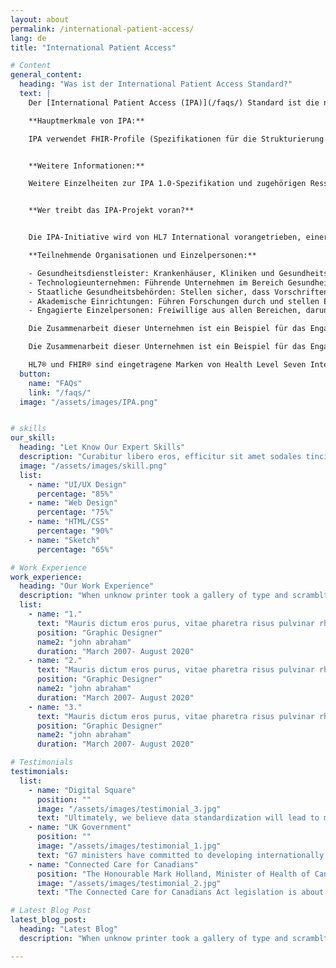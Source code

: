 ```yaml
---
layout: about
permalink: /international-patient-access/
lang: de
title: "International Patient Access"

# Content
general_content:
  heading: "Was ist der International Patient Access Standard?"
  text: |
    Der [International Patient Access (IPA)](/faqs/) Standard ist die neue globale Spezifikation, die Patienten stärkt, indem sie es medizinischen Apps ermöglicht, problemlos auf Gesundheitsinformationen zuzugreifen und diese länderübergreifend zu teilen. Er baut auf bestehenden FHIR®-Standards (Fast Healthcare Interoperability Resources) auf, fügt aber wichtige Verbesserungen für einen sicheren, zuverlässigen und konsistenten Datenaustausch hinzu.

    **Hauptmerkmale von IPA:**

    IPA verwendet FHIR-Profile (Spezifikationen für die Strukturierung bestimmter Daten), um einen global harmonisierten Satz grundlegender Gesundheitsinformationen zu definieren. Länder können diese Basisinformationen dann erweitern, um ihre individuellen Anforderungen zu erfüllen.


    **Weitere Informationen:**

    Weitere Einzelheiten zur IPA 1.0-Spezifikation und zugehörigen Ressourcen finden Sie hier. Bleiben Sie über die neuesten IPA-Entwicklungen auf dem Laufenden, indem Sie unseren [Blog besuchen](https://blog.hl7.org/international-patient-access){: target="_blank"} und der HL7®-Community beitreten.


    **Wer treibt das IPA-Projekt voran?**


    Die IPA-Initiative wird von HL7 International vorangetrieben, einer gemeinnützigen Organisation, die sich der Entwicklung von Standards für den Austausch elektronischer Gesundheitsinformationen widmet. Als weltweit führender Anbieter von Interoperabilität für Gesundheitsdaten wird die Arbeit von HL7 größtenteils durch die Beiträge von Freiwilligen aus verschiedenen Sektoren der Gesundheits- und Technologiebranche ermöglicht.

    **Teilnehmende Organisationen und Einzelpersonen:**

    - Gesundheitsdienstleister: Krankenhäuser, Kliniken und Gesundheitsnetzwerke auf der ganzen Welt tragen Erkenntnisse und Testumgebungen bei.
    - Technologieunternehmen: Führende Unternehmen im Bereich Gesundheits-IT, die Fachwissen in den Bereichen Software- und Systemintegration bereitstellen.
    - Staatliche Gesundheitsbehörden: Stellen sicher, dass Vorschriften und Standards in verschiedenen Ländern eingehalten werden.
    - Akademische Einrichtungen: Führen Forschungen durch und stellen Expertenanalysen und -empfehlungen bereit.
    - Engagierte Einzelpersonen: Freiwillige aus allen Bereichen, darunter Ärzte, Krankenschwestern, IT-Experten und politische Entscheidungsträger, die unterschiedliche Perspektiven und Fähigkeiten einbringen.

    Die Zusammenarbeit dieser Unternehmen ist ein Beispiel für das Engagement, die globale Interoperabilität von Gesundheitsdaten zu verbessern und Patienten einen besseren Zugang zu ihren Gesundheitsinformationen und mehr Kontrolle darüber zu gewährleisten.

    Die Zusammenarbeit dieser Unternehmen ist ein Beispiel für das Engagement, die globale Interoperabilität von Gesundheitsdaten zu verbessern und Patienten einen besseren Zugang zu ihren Gesundheitsinformationen und mehr Kontrolle darüber zu gewährleisten.

    HL7® und FHIR® sind eingetragene Marken von Health Level Seven International und die Verwendung dieser Marken stellt keine Billigung durch HL7 dar.
  button:
    name: "FAQs"
    link: "/faqs/"
  image: "/assets/images/IPA.png"


# skills
our_skill:
  heading: "Let Know Our Expert Skills"
  description: "Curabitur libero eros, efficitur sit amet sodales tincidunt, aliquet et leo. Sed ut nibh feugiat, auctor enim quis, hendrerit ipsum. Aenean blandit lacinia suscipit. Nunc ut tincidunt massa, eu semper lacus."
  image: "/assets/images/skill.png"
  list:
    - name: "UI/UX Design"
      percentage: "85%"
    - name: "Web Design"
      percentage: "75%"
    - name: "HTML/CSS"
      percentage: "90%"
    - name: "Sketch"
      percentage: "65%"

# Work Experience
work_experience:
  heading: "Our Work Experience"
  description: "When unknow printer took a gallery of type and scramblted it to make a type specimen book"
  list:
    - name: "1."
      text: "Mauris dictum eros purus, vitae pharetra risus pulvinar rhoncus. Duis bibendum tristique luctus. Aliquam non urna odio morbi nec lectus tempus lorem vehicula consequat sed eu lectus. Ut maximus nulla a est placer."
      position: "Graphic Designer"
      name2: "john abraham"
      duration: "March 2007- August 2020"
    - name: "2."
      text: "Mauris dictum eros purus, vitae pharetra risus pulvinar rhoncus. Duis bibendum tristique luctus. Aliquam non urna odio morbi nec lectus tempus lorem vehicula consequat sed eu lectus. Ut maximus nulla a est placer."
      position: "Graphic Designer"
      name2: "john abraham"
      duration: "March 2007- August 2020"
    - name: "3."
      text: "Mauris dictum eros purus, vitae pharetra risus pulvinar rhoncus. Duis bibendum tristique luctus. Aliquam non urna odio morbi nec lectus tempus lorem vehicula consequat sed eu lectus. Ut maximus nulla a est placer."
      position: "Graphic Designer"
      name2: "john abraham"
      duration: "March 2007- August 2020"

# Testimonials
testimonials:
  list:
    - name: "Digital Square"
      position: ""
      image: "/assets/images/testimonial_3.jpg"
      text: "Ultimately, we believe data standardization will lead to more equitable health care systems and better health outcomes for all."
    - name: "UK Government"
      position: ""
      image: "/assets/images/testimonial_1.jpg"
      text: "G7 ministers have committed to developing internationally shared principles for enabling patient access to health data and promoting the use of open standards for health data for public health."
    - name: "Connected Care for Canadians"
      position: "The Honourable Mark Holland, Minister of Health of Canada"
      image: "/assets/images/testimonial_2.jpg"
      text: "The Connected Care for Canadians Act legislation is about enabling Canadians to access their own health data and to use that information to make better decisions about their health care, no matter where they are receiving it. It will also allow health care professionals to deliver higher quality and coordinated care and make more informed patient decisions."

# Latest Blog Post
latest_blog_post:
  heading: "Latest Blog"
  description: "When unknow printer took a gallery of type and scramblted it to make a type specimen book"

---
```

